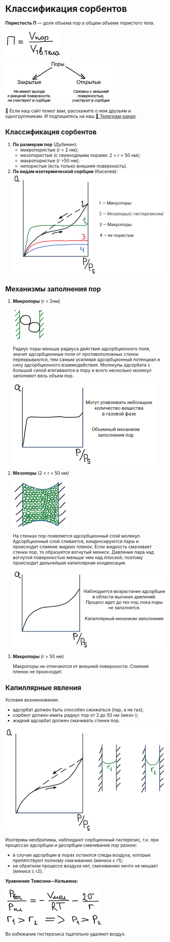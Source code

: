 # Классификация сорбентов

**Пористость П** — доля объема пор в общем объеме пористого тела.

![](images/klassifikatsiya-sorbentov/sorbentov_clip_image001.png)

![](images/klassifikatsiya-sorbentov/sorbentov_clip_image001_0000.png)


<div class="pagination-nav__link">🙏 Если наш сайт помог вам, расскажите о нем друзьям и одногруппникам. И подпишитесь на наш <a href="https://t.me/+JfpTv9CJlwQ0MThi">🔗 Телеграм-канал</a>.</div>

## Классификация сорбентов

1. **По размерам пор** (Дубинин):
    * микропористые (r < 2 нм);
    * мезопористые (с переходными порами: 2 < r < 50 нм);
    * макропористые (r >50 нм);
    * непористые (есть только внешняя поверхность).
2. **По видам изотермической сорбции** (Киселев): ![](images/klassifikatsiya-sorbentov/sorbentov_clip_image001_0001.png)

## Механизмы заполнения пор

1. **Микропоры** (r < 2нм)

    ![](images/klassifikatsiya-sorbentov/sorbentov_clip_image001_0002.png)

    Радиус поры меньше радиуса действия адсорбционного поля, значит адсорбционные поля от противоположных стенок перекрываются, тем самым усиливая адсорбционный потенциал и силу адсорбционного взаимодействия. Молекулы адсорбата с большой силой втягиваются в пору и всего несколько молекул заполняют весь объем пор.

    ![](images/klassifikatsiya-sorbentov/sorbentov_clip_image001_0003.png)

2. **Мезопоры** (2 < r < 50 нм)

    ![](images/klassifikatsiya-sorbentov/sorbentov_clip_image001_0004.png)

    На стенках пор появляется адсорбционный слой молекул. Адсорбционный слой сливается, конденсируются пары и происходит слияние жидких пленок. Если жидкость смачивает стенки пор, то образуется вогнутый мениск. Давление пара над вогнутой поверхностью меньше чем над плоской, поэтому происходит дальнейшая капиллярная конденсация.

    ![](images/klassifikatsiya-sorbentov/sorbentov_clip_image001_0005.png)

3. **Макропоры** (r > 50 нм)

    Макропоры не отличаются от внешней поверхности. Слияния пленок не происходит.


## Капиллярные явления

Условия возникновения:

* адсорбат должен быть способен сжижаться (пар, а не газ);
* сорбент должен иметь радиус пор от 2 до 50 нм (мезо-);
* жидкий адсорбат должен смачивать стенки пор.

![](images/klassifikatsiya-sorbentov/sorbentov_clip_image001_0006.png)

Изотермы необратимы, наблюдают сорбционный гистерезис, т.к. при процессах адсорбции и десорбции смачивание пор разное:

* в случае адсорбции в порах остаются следы воздуха, которые препятствуют полному смачиванию (мениск с r1);
* на обратном процессе воздуха нет, смачиванию ничто не мешает (мениск с r2).

**Уравнение Томсона—Кельвина:**

![](images/klassifikatsiya-sorbentov/sorbentov_clip_image001_0008.png) ![](images/klassifikatsiya-sorbentov/sorbentov_clip_image001_0007.png)

Во избежание гистерезиса тщательно удаляют воздух.

